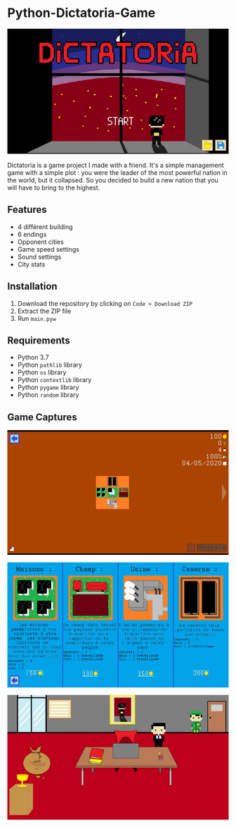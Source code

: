 # Python-Dictatoria-Game
![Preview image](./preview/preview.jpg)

Dictatoria is a game project I made with a friend. It's a simple management game with a simple plot : you were the leader of the most powerful nation in the world, but it collapsed. So you decided to build a new nation that you will have to bring to the highest.
## Features
- 4 différent building
- 6 endings
- Opponent cities
- Game speed settings
- Sound settings
- City stats
## Installation
1. Download the repository by clicking on `Code > Download ZIP`
2. Extract the ZIP file
3. Run `main.pyw`
## Requirements
- Python 3.7
- Python `pathlib` library
- Python `os` library
- Python `contextlib` library
- Python `pygame` library
- Python `random` library
## Game Captures
![Game capture 1](./preview/images/1.jpg)

![Game capture 2](./preview/images/2.jpg)

![Game capture 3](./preview/images/3.jpg)